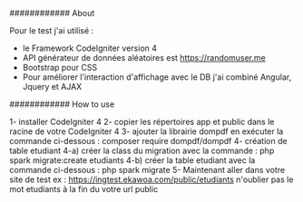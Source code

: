 ############  About

Pour le test j'ai utilisé :
  - le Framework CodeIgniter version  4
  - API générateur de données aléatoires est https://randomuser.me
  - Bootstrap pour CSS
  - Pour améliorer l'interaction d'affichage avec le DB j'ai combiné Angular, Jquery et AJAX
  
 ############  How to use

1- installer CodeIgniter 4
2- copier les répertoires app et public dans  le racine de votre  CodeIgniter 4
3- ajouter la librairie dompdf
    en exécuter la commande ci-dessous :
        composer require dompdf/dompdf
4- création de table etudiant
   4-a) créer la class du migration avec la commande :
         php spark migrate:create etudiants
   4-b) créer la table etudiant avec la commande ci-dessous :
          php spark migrate
5- Maintenant aller dans votre site de test
  ex :  https://ingtest.ekawoa.com/public/etudiants
        n'oublier pas le mot etudiants à la fin du  votre url public
